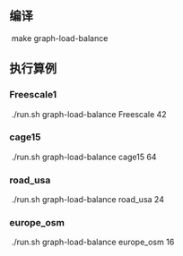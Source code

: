 ## 编译

​	make graph-load-balance

## 执行算例
### Freescale1

​	./run.sh graph-load-balance Freescale 42

### cage15

​	./run.sh graph-load-balance cage15 64

### road_usa

​	./run.sh graph-load-balance road_usa 24

### europe_osm

​	./run.sh graph-load-balance europe_osm 16

